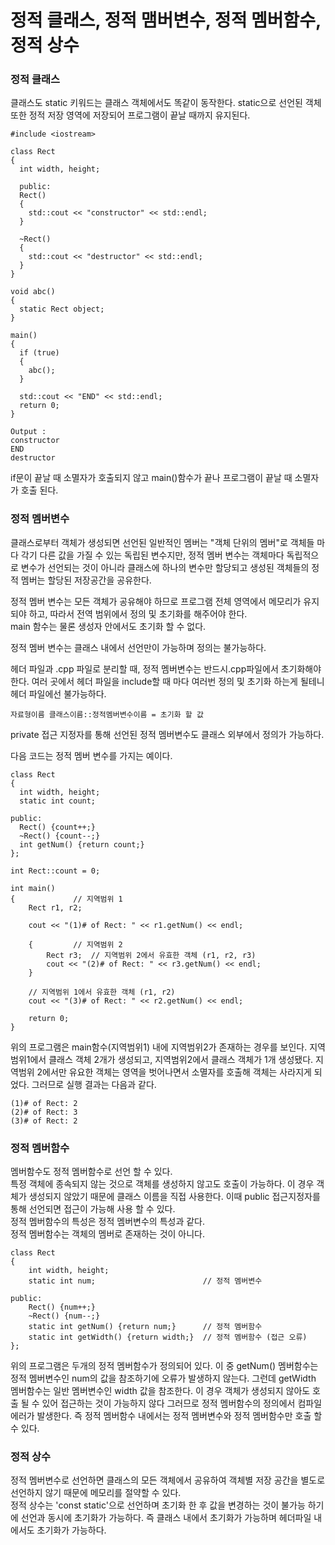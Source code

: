 # 정적 클래스, 정적 맴버변수, 정적 멤버함수, 정적 상수

### 정적 클래스

클래스도 static 키워드는 클래스 객체에서도 똑같이 동작한다. static으로 선언된 객체 또한 정적 저장 영역에 저장되어 프로그램이 끝날 때까지 유지된다.

```
#include <iostream>

class Rect
{
  int width, height;

  public:
  Rect()
  {
    std::cout << "constructor" << std::endl;
  }

  ~Rect()
  {
    std::cout << "destructor" << std::endl;
  }
}

void abc()
{
  static Rect object;
}

main()
{
  if (true)
  {
    abc();
  }

  std::cout << "END" << std::endl;
  return 0;
}
```

```
Output : 
constructor
END
destructor
```

if문이 끝날 때 소멸자가 호출되지 않고 main()함수가 끝나 프로그램이 끝날 때 소멸자가 호출 된다.

### 정적 멤버변수

클래스로부터 객체가 생성되면 선언된 일반적인 멤버는 "객체 단위의 멤버"로 객체들 마다 각기 다른 값을 가질 수 있는 독립된 변수지만, 정적 멤버 변수는 객체마다 독립적으로 변수가 선언되는 것이 아니라 클래스에 하나의 변수만 할당되고 생성된 객체들의 정적 멤버는 할당된 저장공간을 공유한다.

정적 멤버 변수는 모든 객체가 공유해야 하므로 프로그램 전체 영역에서 메모리가 유지되야 하고, 따라서 전역 범위에서 정의 및 초기화를 해주어야 한다. \
main 함수는 물론 생성자 안에서도 초기화 할 수 없다.

정적 멤버 변수는 클래스 내에서 선언만이 가능하며 정의는 불가능하다.

헤더 파일과 .cpp 파일로 분리할 때, 정적 멤버변수는 반드시.cpp파일에서 초기화해야한다. 여러 곳에서 헤더 파일을 include할 때 마다 여러번 정의 및 초기화 하는게 될테니 헤더 파일에선 불가능하다.

```
자료형이름 클래스이름::정적멤버변수이름 = 초기화 할 값
```

private 접근 지정자를 통해 선언된 정적 멤버변수도 클래스 외부에서 정의가 가능하다.


다음 코드는 정적 멤버 변수를 가지는 예이다.

```
class Rect
{
  int width, height;
  static int count;

public:
  Rect() {count++;}
  ~Rect() {count--;}
  int getNum() {return count;}
};

int Rect::count = 0;

int main()
{			  // 지역범위 1
	Rect r1, r2;

	cout << "(1)# of Rect: " << r1.getNum() << endl;

	{         // 지역범위 2
		Rect r3;  // 지역범위 2에서 유효한 객체 (r1, r2, r3)
		cout << "(2)# of Rect: " << r3.getNum() << endl;
	}

	// 지역범위 1에서 유효한 객체 (r1, r2)
	cout << "(3)# of Rect: " << r2.getNum() << endl;
	
	return 0;
}
```

위의 프로그램은 main함수(지역범위1) 내에 지역범위2가 존재하는 경우를 보인다. 지역범위1에서 클래스 객체 2개가 생성되고, 지역범위2에서 클래스 객체가 1개 생성됐다. 지역범위 2에서만 유요한 객체는 영역을 벗어나면서 소멸자를 호출해 객체는 사라지게 되었다. 그러므로 실행 결과는 다음과 같다.

```
(1)# of Rect: 2
(2)# of Rect: 3
(3)# of Rect: 2
```

### 정적 멤버함수

멤버함수도 정적 멤버함수로 선언 할 수 있다. \
특정 객체에 종속되지 않는 것으로 객체를 생성하지 않고도 호출이 가능하다. 이 경우 객체가 생성되지 않았기 때문에 클래스 이름을 직접 사용한다. 이때 public 접근지정자를 통해 선언되면 접근이 가능해 사용 할 수 있다. \
정적 멤버함수의 특성은 정적 멤버변수의 특성과 같다. \
정적 멤버함수는 객체의 멤버로 존재하는 것이 아니다.

```
class Rect
{
	int width, height;
	static int num;                        // 정적 멤버변수

public:
	Rect() {num++;}
	~Rect() {num--;}
	static int getNum() {return num;}      // 정적 멤버함수
	static int getWidth() {return width;}  // 정적 멤버함수 (접근 오류) 
};
```

위의 프로그램은 두개의 정적 멤버함수가 정의되어 있다. 이 중 getNum() 멤버함수는 정적 멤버변수인 num의 값을 참조하기에 오류가 발생하지 않는다. 그런데 getWidth 멤버함수는 일반 멤버변수인 width 값을 참조한다. 이 경우 객체가 생성되지 않아도 호출 될 수 있어 접근하는 것이 가능하지 않다 그러므로 정적 멤버함수의 정의에서 컴파일 에러가 발생한다. 즉 정적 멤버함수 내에서는 정적 멤버변수와 정적 멤버함수만 호출 할 수 있다.

### 정적 상수

정적 멤버변수로 선언하면 클래스의 모든 객체에서 공유하여 객체별 저장 공간을 별도로 선언하지 않기 때문에 메모리를 절약할 수 있다. \
정적 상수는 'const static'으로 선언하며 초기화 한 후 값을 변경하는 것이 불가능 하기에 선언과 동시에 초기화가 가능하다. 즉 클래스 내에서 초기화가 가능하며 헤더파일 내에서도 초기화가 가능하다.